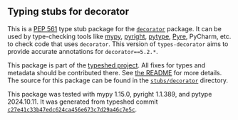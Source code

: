 ## Typing stubs for decorator

This is a [PEP 561](https://peps.python.org/pep-0561/)
type stub package for the [`decorator`](https://github.com/micheles/decorator) package.
It can be used by type-checking tools like
[mypy](https://github.com/python/mypy/),
[pyright](https://github.com/microsoft/pyright),
[pytype](https://github.com/google/pytype/),
[Pyre](https://pyre-check.org/),
PyCharm, etc. to check code that uses `decorator`. This version of
`types-decorator` aims to provide accurate annotations for
`decorator==5.2.*`.

This package is part of the [typeshed project](https://github.com/python/typeshed).
All fixes for types and metadata should be contributed there.
See [the README](https://github.com/python/typeshed/blob/main/README.md)
for more details. The source for this package can be found in the
[`stubs/decorator`](https://github.com/python/typeshed/tree/main/stubs/decorator)
directory.

This package was tested with
mypy 1.15.0,
pyright 1.1.389,
and pytype 2024.10.11.
It was generated from typeshed commit
[`c27e41c33b47edc624ca456e673c7d29a46c7e5c`](https://github.com/python/typeshed/commit/c27e41c33b47edc624ca456e673c7d29a46c7e5c).
